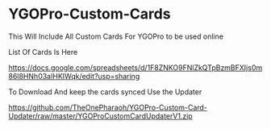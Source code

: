 # YGOPro-Custom-Cards
This Will Include All Custom Cards For YGOPro to be used online

List Of Cards Is Here 

https://docs.google.com/spreadsheets/d/1F8ZNKO9FNlZkQTpBzmBFXIjs0m86l8HNh03aIHKIWqk/edit?usp=sharing

To Download And keep the cards synced Use the Updater

https://github.com/TheOnePharaoh/YGOPro-Custom-Card-Updater/raw/master/YGOProCustomCardUpdaterV1.zip
